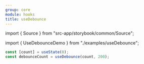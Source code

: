 ```yaml
---
group: core
module: hooks
title: useDebounce
---
```


import { Source } from "src-app/storybook/common/Source";

import { UseDebounceDemo } from "./examples/useDebounce";

<UseDebounceDemo />

```jsx {2}
const [count] = useState(0);
const debounceCount = useDebounce(count, 200);
```

<Source path="src-core/hooks/useDebounce.ts" />
